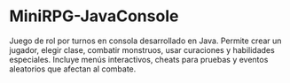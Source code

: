 # MiniRPG-JavaConsole
Juego de rol por turnos en consola desarrollado en Java. Permite crear un jugador, elegir clase, combatir monstruos, usar curaciones y habilidades especiales. Incluye menús interactivos, cheats para pruebas y eventos aleatorios que afectan al combate.
